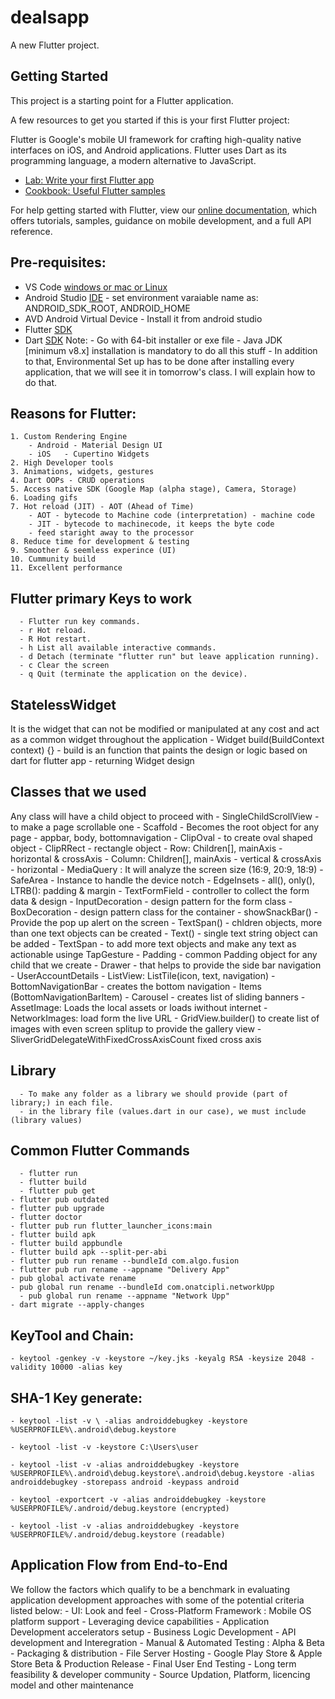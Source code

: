 # dealsapp

A new Flutter project.

## Getting Started

This project is a starting point for a Flutter application.

A few resources to get you started if this is your first Flutter project:

Flutter is Google's mobile UI framework for crafting high-quality native interfaces on iOS, and Android applications. Flutter uses Dart as its programming language, a modern alternative to JavaScript.

- [Lab: Write your first Flutter app](https://flutter.dev/docs/get-started/codelab)
- [Cookbook: Useful Flutter samples](https://flutter.dev/docs/cookbook)

For help getting started with Flutter, view our
[online documentation](https://flutter.dev/docs), which offers tutorials,
samples, guidance on mobile development, and a full API reference.

## Pre-requisites:
- VS Code [windows or mac or Linux](https://code.visualstudio.com/Download)
- Android Studio [IDE](https://developer.android.com/studio)
      - set environment varaiable name as: ANDROID_SDK_ROOT, ANDROID_HOME
- AVD Android Virtual Device - Install it from android studio
- Flutter [SDK](https://docs.flutter.dev/get-started/install)
- Dart [SDK](https://dart.dev/get-dart/archive)
	Note: 
            - Go with 64-bit installer or exe file
		- Java JDK [minimum v8.x] installation is mandatory to do all this stuff
            - In addition to that, Environmental Set up has to be done after installing every application, that we will see it in tomorrow's class. I will explain how to do that.



## Reasons for Flutter:
	1. Custom Rendering Engine
		- Android - Material Design UI
		- iOS	- Cupertino Widgets
	2. High Developer tools
	3. Animations, widgets, gestures
	4. Dart OOPs - CRUD operations
	5. Access native SDK (Google Map (alpha stage), Camera, Storage)
	6. Loading gifs
	7. Hot reload (JIT) - AOT (Ahead of Time)
		- AOT - bytecode to Machine code (interpretation) - machine code
		- JIT - bytecode to machinecode, it keeps the byte code
		- feed staright away to the processor
	8. Reduce time for development & testing
	9. Smoother & seemless experince (UI)
	10. Cummunity build
	11. Excellent performance

## Flutter primary Keys to work
      - Flutter run key commands.
      - r Hot reload. 
      - R Hot restart.
      - h List all available interactive commands.
      - d Detach (terminate "flutter run" but leave application running).
      - c Clear the screen
      - q Quit (terminate the application on the device).

## StatelessWidget


It is the widget that can not be modified or manipulated at any cost and act as a common widget throughout the application
      - Widget build(BuildContext context) {} - build is an function that paints the design or logic based on dart for flutter app
            - returning Widget design


## Classes that we used
Any class will have a child object to proceed with
      - SingleChildScrollView - to make a page scrollable one
      - Scaffold - Becomes the root object for any page 
      - appbar, body, bottomnavigation
      - ClipOval - to create oval shaped object
      - ClipRRect - rectangle object
      - Row: Children[], mainAxis - horizontal & crossAxis
      - Column: Children[], mainAxis - vertical & crossAxis - horizontal
      - MediaQuery : It will analyze the screen size (16:9, 20:9, 18:9)
      - SafeArea - Instance to handle the device notch
      - EdgeInsets - all(), only(), LTRB(): padding & margin
      - TextFormField - controller to collect the form data & design
      - InputDecoration - design pattern for the form class
      - BoxDecoration - design pattern class for the container
      - showSnackBar() - Provide the pop up alert on the screen
      - TextSpan() - chldren objects, more than one text objects can be created
      - Text() - single text string object can be added
      - TextSpan - to add more text objects and make any text as actionable usinge TapGesture
      - Padding - common Padding object for any child that we create
      - Drawer - that helps to provide the side bar navigation
            - UserAccountDetails
            - ListView: ListTile(icon, text, navigation)
      - BottomNavigationBar - creates the bottom navigation
            - Items (BottomNavigationBarItem)
      - Carousel - creates list of sliding banners
      - AssetImage: Loads the local assets or loads iwithout internet
      - NetworkImages: load form the live URL
      - GridView.builder() to create list of images with even screen splitup to provide the gallery view
      - SliverGridDelegateWithFixedCrossAxisCount fixed cross axis


## Library
      - To make any folder as a library we should provide (part of library;) in each file.
      - in the library file (values.dart in our case), we must include (library values)


## Common Flutter Commands
      - flutter run
      - flutter build
      - flutter pub get
	- flutter pub outdated
	- flutter pub upgrade
	- flutter doctor
	- flutter pub run flutter_launcher_icons:main
	- flutter build apk
	- flutter build appbundle
	- flutter build apk --split-per-abi
	- flutter pub run rename --bundleId com.algo.fusion
	- flutter pub run rename --appname "Delivery App"
	- pub global activate rename
	- pub global run rename --bundleId com.onatcipli.networkUpp
      - pub global run rename --appname "Network Upp"
	- dart migrate --apply-changes


## KeyTool and Chain:
	- keytool -genkey -v -keystore ~/key.jks -keyalg RSA -keysize 2048 -validity 10000 -alias key

## SHA-1 Key generate:
	- keytool -list -v \ -alias androiddebugkey -keystore %USERPROFILE%\.android\debug.keystore
	
	- keytool -list -v -keystore C:\Users\user
	
	- keytool -list -v -alias androiddebugkey -keystore  %USERPROFILE%\.android\debug.keystore\.android\debug.keystore -alias androiddebugkey -storepass android -keypass android
	
	- keytool -exportcert -v -alias androiddebugkey -keystore %USERPROFILE%/.android/debug.keystore (encrypted)
	
	- keytool -list -v -alias androiddebugkey -keystore %USERPROFILE%/.android/debug.keystore (readable)
## Application Flow from End-to-End

We follow the factors which qualify to be a benchmark in evaluating application development approaches with some of the potential criteria listed below: 
      - UI: Look and feel
      - Cross-Platform Framework : Mobile OS platform support
      - Leveraging device capabilities
      - Application Development accelerators setup
      - Business Logic Development
      - API development and Interegration
      - Manual & Automated Testing : Alpha & Beta
      - Packaging & distribution
      - File Server Hosting
      - Google Play Store & Apple Store Beta & Production Release
      - Final User End Testing
      - Long term feasibility & developer community
      - Source Updation, Platform, licencing model and other maintenance